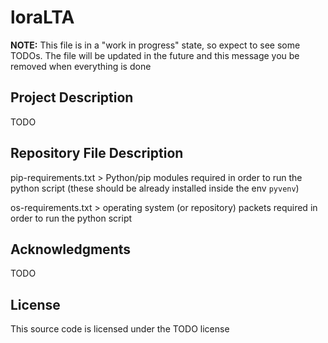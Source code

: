 # loraLTA

**NOTE:** This file is in a "work in progress" state, so expect to see some TODOs. The file will be updated in the future and this message you be removed when everything is done

## Project Description

TODO

## Repository File Description

pip-requirements.txt > Python/pip modules required in order to run the python script (these should be already installed inside the env `pyvenv`)

os-requirements.txt > operating system (or repository) packets required in order to run the python script

## Acknowledgments

TODO

## License

This source code is licensed under the TODO license